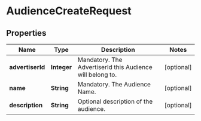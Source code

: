 

# AudienceCreateRequest

## Properties

Name | Type | Description | Notes
------------ | ------------- | ------------- | -------------
**advertiserId** | **Integer** | Mandatory. The AdvertiserId this Audience will belong to. |  [optional]
**name** | **String** | Mandatory. The Audience Name. |  [optional]
**description** | **String** | Optional description of the audience. |  [optional]



